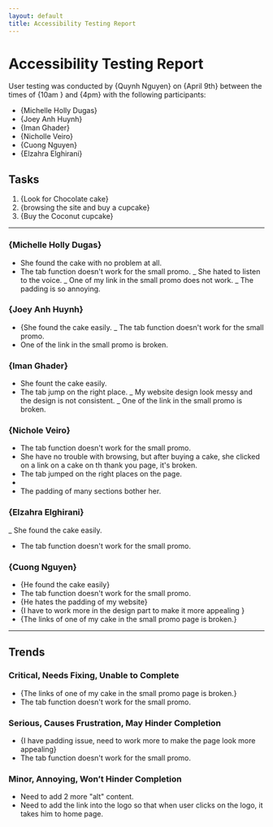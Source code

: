 ```yaml
---
layout: default
title: Accessibility Testing Report
---
```

# Accessibility Testing Report

User testing was conducted by {Quynh Nguyen} on {April 9th} between the times of {10am } and {4pm} with the following participants:

- {Michelle Holly Dugas}
- {Joey Anh Huynh}
- {Iman Ghader}
- {Nicholle Veiro}
- {Cuong Nguyen}
- {Elzahra Elghirani}

## Tasks

1. {Look for Chocolate cake}
2. {browsing the site and buy a cupcake}
3. {Buy the Coconut cupcake}

---

### {Michelle Holly Dugas}
- She found the cake with no problem at all.
- The tab function doesn't work for the small promo.
_ She hated to listen to the voice.
_ One of my link in the small promo does not work.
_ The padding is so annoying.


### {Joey Anh Huynh}

- {She found the cake easily.
_ The tab function doesn't work for the small promo.
- One of the link in the small promo is broken.

### {Iman Ghader}
- She fount the cake easily.
- The tab jump on the right place.
_ My website design look messy and the design is not consistent.
_ One of the link in the small promo is broken.


### {Nichole Veiro}
- The tab function doesn't work for the small promo.
- She have no trouble with browsing, but after buying a cake, she clicked on a link on a cake on th thank you page, it's broken.
- The tab jumped on the right places on the page.
-
- The padding of many sections bother her.

### {Elzahra Elghirani}
_ She found the cake easily.
- The tab function doesn't work for the small promo.

### {Cuong Nguyen}

- {He found the cake easily}
- The tab function doesn't work for the small promo.
- {He hates the padding of my website}
- {I have to work more in the design part to make it more appealing }
- {The links of one of my cake in the small promo page is broken.}


---

## Trends

### Critical, Needs Fixing, Unable to Complete

- {The links of one of my cake in the small promo page is broken.}
- The tab function doesn't work for the small promo.


### Serious, Causes Frustration, May Hinder Completion

- {I have padding issue, need to work more to make the page look more appealing}
- The tab function doesn't work for the small promo.


### Minor, Annoying, Won’t Hinder Completion

- Need to add 2 more "alt" content.
- Need to add the link into the logo so that when user clicks on the logo, it takes him to home page.


